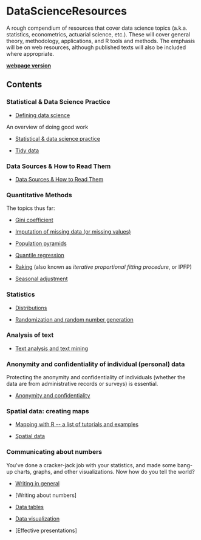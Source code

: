 # DataScienceResources

A rough compendium of resources that cover data science topics (a.k.a. statistics, econometrics, actuarial science, etc.). These will cover general theory, methodology, applications, and R tools and methods. The emphasis will be on web resources, although published texts will also be included where appropriate.

**[webpage version](http://monkmanmh.github.io/DataScienceResources/)**

## Contents

### Statistical & Data Science Practice

* [Defining data science](DataScience.md)

An overview of doing good work

* [Statistical & data science practice](StatisticalPractice.md)

* [Tidy data](TidyData.md)


### Data Sources & How to Read Them

* [Data Sources & How to Read Them](DataSources.md)


### Quantitative Methods

The topics thus far:

* [Gini coefficient](GiniCoefficient.md)

* [Imputation of missing data (or missing values)](Imputation.md)

* [Population pyramids](PopulationPyramids.md)

* [Quantile regression](QuantileRegression.md)

* [Raking](Raking.md) (also known as _iterative proportional fitting procedure_, or IPFP)

* [Seasonal adjustment](SeasonalAdjustment.md)
 

### Statistics

* [Distributions](Distributions.md)

* [Randomization and random number generation](Random.md)

### Analysis of text

* [Text analysis and text mining](TextAnalysis.md)





### Anonymity and confidentiality of individual (personal) data

Protecting the anonymity and confidentiality of individuals (whether the data are from administrative records or surveys) is essential. 

* [Anonymity and confidentiality](Anonymity_Confidentiality.md)


### Spatial data: creating maps

* [Mapping with R -- a list of tutorials and examples](http://spatial.ly/r/)

* [Spatial data](SpatialData.md)


### Communicating about numbers

You've done a cracker-jack job with your statistics, and made some bang-up charts, graphs, and other visualizations. Now how do you tell the world? 

* [Writing in general](Writing.md)

* [Writing about numbers]

* [Data tables](Data_Tables.md)

* [Data visualization](Data_Visualization.md)

* [Effective presentations]


